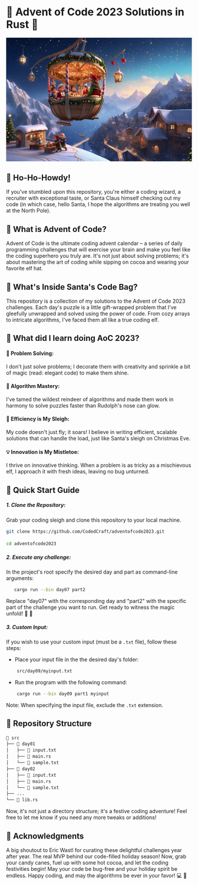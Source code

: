 # 🎄 Advent of Code 2023 Solutions in Rust 🦀
![AoC 2023 Cover](assets/AdventOfCode2023-2.jpg)
##  🎅 Ho-Ho-Howdy!
If you've stumbled upon this repository, you're either a coding wizard, a recruiter with exceptional 
taste, or Santa Claus himself checking out my code (in which case, hello Santa, I hope the 
algorithms are treating you well at the North Pole).

## 🌟 What is Advent of Code?
Advent of Code is the ultimate coding advent calendar – a series of daily programming challenges 
that will exercise your brain and make you feel like the coding superhero you truly are. It's not 
just about solving problems; it's about mastering the art of coding while sipping on cocoa and 
wearing your favorite elf hat.

## 🎁 What's Inside Santa's Code Bag?
This repository is a collection of my solutions to the Advent of Code 2023 challenges. Each day's 
puzzle is a little gift-wrapped problem that I've gleefully unwrapped and solved using the power of 
code. From cozy arrays to intricate algorithms, I've faced them all like a true coding elf.

## 🤔 What did I learn doing AoC 2023?
#### 🧩 Problem Solving:
I don't just solve problems; I decorate them with creativity and sprinkle a bit of magic (read: 
elegant code) to make them shine.

#### 🧠 Algorithm Mastery:
I've tamed the wildest reindeer of algorithms and made them work in harmony to solve puzzles faster 
than Rudolph's nose can glow.

#### 🚀 Efficiency is My Sleigh:
My code doesn't just fly; it soars! I believe in writing efficient, scalable solutions that can 
handle the load, just like Santa's sleigh on Christmas Eve.

#### 💡 Innovation is My Mistletoe:
I thrive on innovative thinking. When a problem is as tricky as a mischievous elf, I approach it 
with fresh ideas, leaving no bug unturned.

## 🚀 Quick Start Guide
##### 1. Clone the Repository:
Grab your coding sleigh and clone this repository to your local machine.
```bash
git clone https://github.com/CodedCraft/adventofcode2023.git

cd adventofcode2023
```
##### 2. Execute any challenge:
In the project's root specify the desired day and part as command-line arguments:
```bash
   cargo run --bin day07 part2
   ```
Replace "day07" with the corresponding day and "part2" with the specific part of the challenge you 
want to run. Get ready to witness the magic unfold! 🎩 🐇

##### 3. Custom Input:
If you wish to use your custom input (must be a `.txt` file), follow these steps:

- Place your input file in the the desired day's folder:
```bash
    src/day09/myinput.txt
```
- Run the program with the following command:
```bash
    cargo run --bin day09 part1 myinput
```

Note: When specifying the input file, exclude the `.txt` extension.

## 🎄 Repository Structure
```txt
📁 src
├── 📁 day01
│   ├── 📄 input.txt
│   ├── 📄 main.rs
│   └── 📄 sample.txt
├── 📁 day02
│   ├── 📄 input.txt
│   ├── 📄 main.rs
│   └── 📄 sample.txt
├── ...
└── 📄 lib.rs
```
Now, it's not just a directory structure; it's a festive coding adventure! Feel free to let me know 
if you need any more tweaks or additions!

## 🙏 Acknowledgments
A big shoutout to Eric Wastl for curating these delightful challenges year after year. The real MVP 
behind our code-filled holiday season!
Now, grab your candy canes, fuel up with some hot cocoa, and let the coding festivities begin! May 
your code be bug-free and your holiday spirit be endless. Happy coding, and may the algorithms be 
ever in your favor! 💻 🎉

